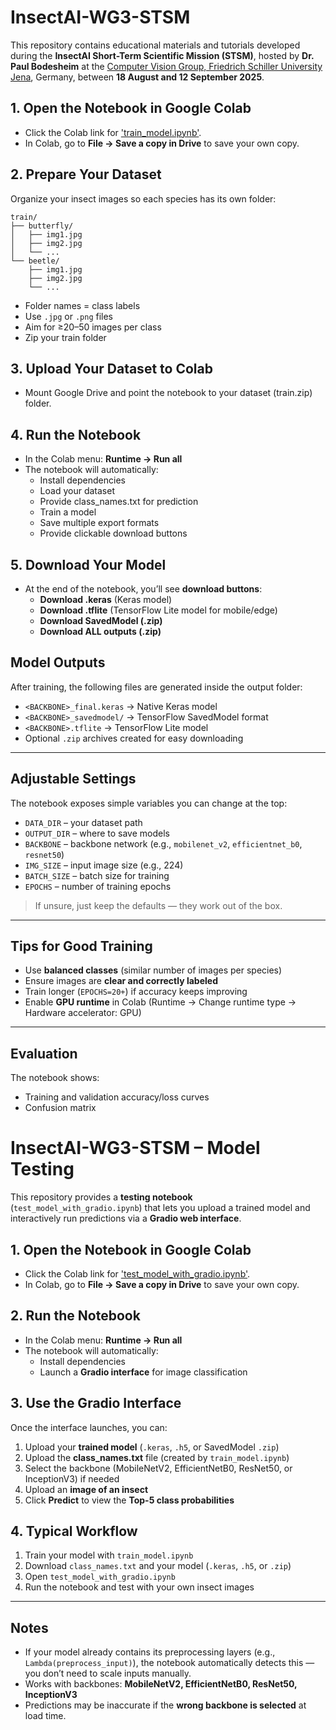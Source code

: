 # InsectAI-WG3-STSM

This repository contains educational materials and tutorials developed during the **InsectAI Short-Term Scientific Mission (STSM)**, hosted by **Dr. Paul Bodesheim** at the [Computer Vision Group, Friedrich Schiller University Jena](https://inf-cv.uni-jena.de/), Germany, between **18 August and 12 September 2025**.


## 1. Open the Notebook in Google Colab
   - Click the Colab link for ['train_model.ipynb'](https://colab.research.google.com/drive/15nQznMSMnyAkQyuxM7ZbdzXM_5f_9FMy?usp=sharing).
   - In Colab, go to **File → Save a copy in Drive** to save your own copy.

## 2. Prepare Your Dataset  
   Organize your insect images so each species has its own folder:

```
train/
├── butterfly/
│   ├── img1.jpg
│   ├── img2.jpg
│   └── ...
└── beetle/
    ├── img1.jpg
    ├── img2.jpg
    └── ...
```
   
- Folder names = class labels  
- Use `.jpg` or `.png` files  
- Aim for ≥20–50 images per class
- Zip your train folder

## 3. Upload Your Dataset to Colab
- Mount Google Drive and point the notebook to your dataset (train.zip) folder.

## 4. Run the Notebook 
- In the Colab menu: **Runtime → Run all**  
- The notebook will automatically:  
  - Install dependencies  
  - Load your dataset
  - Provide class_names.txt for prediction
  - Train a model  
  - Save multiple export formats  
  - Provide clickable download buttons  
## 5.  Download Your Model
- At the end of the notebook, you’ll see **download buttons**:  
  - **Download .keras** (Keras model)  
  - **Download .tflite** (TensorFlow Lite model for mobile/edge)  
  - **Download SavedModel (.zip)**  
  - **Download ALL outputs (.zip)**
## Model Outputs  

After training, the following files are generated inside the output folder:  

- `<BACKBONE>_final.keras` → Native Keras model  
- `<BACKBONE>_savedmodel/` → TensorFlow SavedModel format  
- `<BACKBONE>.tflite` → TensorFlow Lite model  
- Optional `.zip` archives created for easy downloading  

---

## Adjustable Settings  

The notebook exposes simple variables you can change at the top:  

- `DATA_DIR` – your dataset path  
- `OUTPUT_DIR` – where to save models  
- `BACKBONE` – backbone network (e.g., `mobilenet_v2`, `efficientnet_b0`, `resnet50`)  
- `IMG_SIZE` – input image size (e.g., 224)  
- `BATCH_SIZE` – batch size for training  
- `EPOCHS` – number of training epochs  

> If unsure, just keep the defaults — they work out of the box.  

---

## Tips for Good Training  

- Use **balanced classes** (similar number of images per species)  
- Ensure images are **clear and correctly labeled**  
- Train longer (`EPOCHS=20+`) if accuracy keeps improving  
- Enable **GPU runtime** in Colab (Runtime → Change runtime type → Hardware accelerator: GPU)  

---

## Evaluation  

The notebook shows:  
- Training and validation accuracy/loss curves   
- Confusion matrix 

# InsectAI-WG3-STSM – Model Testing  

This repository provides a **testing notebook** (`test_model_with_gradio.ipynb`) that lets you upload a trained model and interactively run predictions via a **Gradio web interface**.  

## 1. Open the Notebook in Google Colab  
- Click the Colab link for ['test_model_with_gradio.ipynb'](https://colab.research.google.com/drive/1waaanvDYt3pdtK7MAqvpAW9AE_TdR2uC?usp=sharing).  
- In Colab, go to **File → Save a copy in Drive** to save your own copy.  

## 2. Run the Notebook  
- In the Colab menu: **Runtime → Run all**  
- The notebook will automatically:  
  - Install dependencies  
  - Launch a **Gradio interface** for image classification  

## 3. Use the Gradio Interface  
Once the interface launches, you can:  
1. Upload your **trained model** (`.keras`, `.h5`, or SavedModel `.zip`)  
2. Upload the **class_names.txt** file (created by `train_model.ipynb`)  
3. Select the backbone (MobileNetV2, EfficientNetB0, ResNet50, or InceptionV3) if needed  
4. Upload an **image of an insect**  
5. Click **Predict** to view the **Top-5 class probabilities**  

## 4. Typical Workflow  
1. Train your model with `train_model.ipynb`  
2. Download `class_names.txt` and your model (`.keras`, `.h5`, or `.zip`)  
3. Open `test_model_with_gradio.ipynb`  
4. Run the notebook and test with your own insect images  

---

## Notes  
- If your model already contains its preprocessing layers (e.g., `Lambda(preprocess_input)`), the notebook automatically detects this — you don’t need to scale inputs manually.  
- Works with backbones: **MobileNetV2, EfficientNetB0, ResNet50, InceptionV3**  
- Predictions may be inaccurate if the **wrong backbone is selected** at load time.  

